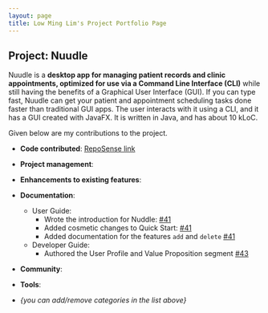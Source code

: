 ```yaml
---
layout: page
title: Low Ming Lim's Project Portfolio Page
---
```


## Project: Nuudle

Nuudle is a **desktop app for managing patient records and clinic appointments, optimized for use via a Command Line Interface (CLI)** while still having the benefits of a Graphical User Interface (GUI). If you can type fast, Nuudle can get your patient and appointment scheduling tasks done faster than traditional GUI apps. 
The user interacts with it using a CLI, and it has a GUI created with JavaFX. It is written in Java, and has about 10 kLoC.

Given below are my contributions to the project.

* **Code contributed**: [RepoSense link]()

* **Project management**:

* **Enhancements to existing features**:
  
* **Documentation**:
  * User Guide:
    * Wrote the introduction for Nuddle: [\#41]()
    * Added cosmetic changes to Quick Start: [\#41]()
    * Added documentation for the features `add` and `delete` [\#41]()
  * Developer Guide:
    * Authored the User Profile and Value Proposition segment [\#43]()

* **Community**:


* **Tools**:


* _{you can add/remove categories in the list above}_
